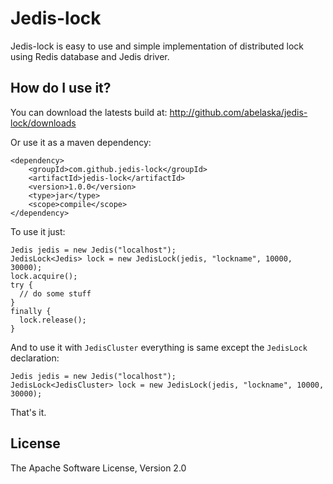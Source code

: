 # Jedis-lock

Jedis-lock is easy to use and simple implementation of distributed lock using Redis database and Jedis driver.

## How do I use it?

You can download the latests build at:
    http://github.com/abelaska/jedis-lock/downloads

Or use it as a maven dependency:

    <dependency>
        <groupId>com.github.jedis-lock</groupId>
        <artifactId>jedis-lock</artifactId>
        <version>1.0.0</version>
        <type>jar</type>
        <scope>compile</scope>
    </dependency>

To use it just:

    Jedis jedis = new Jedis("localhost");
    JedisLock<Jedis> lock = new JedisLock(jedis, "lockname", 10000, 30000);
    lock.acquire();
    try {
      // do some stuff
    }
    finally {
      lock.release();
    }

And to use it with `JedisCluster` everything is same except the `JedisLock` declaration:
    
    Jedis jedis = new Jedis("localhost");
    JedisLock<JedisCluster> lock = new JedisLock(jedis, "lockname", 10000, 30000);

That's it.

## License

The Apache Software License, Version 2.0
